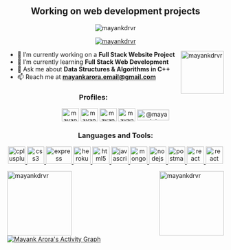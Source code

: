 <!-- <h1 align="center">Hi 👋, I'm Mayank Arora</h1> -->
<h2 align="center">Working on web development projects</h2>

<p align="center"> <img src="https://komarev.com/ghpvc/?username=mayankdrvr&label=Profile%20views&color=0e75b6&style=flat" alt="mayankdrvr" /> </p>

<p align="center"> <a href="https://github.com/ryo-ma/github-profile-trophy"><img src="https://github-profile-trophy.vercel.app/?username=mayankdrvr&theme=dracula&no-frame=true" alt="mayankdrvr" /></a> </p>

<img align="right"  height="100em" src="https://github-readme-stats.vercel.app/api/top-langs?username=mayankdrvr&show_icons=true&locale=en&layout=compact&theme=blue-green" alt="mayankdrvr" />

- 🔭 I’m currently working on a **Full Stack Website Project**
- 🌱 I’m currently learning **Full Stack Web Development** 
- 💬 Ask me about **Data Structures & Algorithms in C++** 
- 📫 Reach me at **mayankarora.email@gmail.com** 

<h3 align="center">Profiles:</h3>
<p align="center">
<a href="https://linkedin.com/in/mayankdv" target="_blank"><img align="center" src="https://drive.google.com/uc?export=download&id=1ib6BR6_E7MZRbRvfwtl3yTjPAnKH2ct_" alt="mayankdv" height="30" width="40" /></a>
<a href="https://www.codechef.com/users/mayankdv" target="blank"><img align="center" src="https://drive.google.com/uc?export=download&id=1hW3G2ecGRmawveVaTbcvsQKP3h15QZmG" alt="mayankdv" height="30" width="40" /></a>
<a href="https://codeforces.com/profile/mayankdv" target="blank"><img align="center" src="https://drive.google.com/uc?export=download&id=126vsiu3Xm-LpGhwZvCEEclLvXPUymJAi" alt="mayankdv" height="30" width="40" /></a>
<a href="https://www.leetcode.com/mayankdv" target="blank"><img align="center" src="https://drive.google.com/uc?export=download&id=1GI-8I0mTMn1VXYL-2p77_a0cY_xf6rAi" alt="mayankdv" height="30" width="40" /></a>
<a href="https://www.hackerearth.com/@mayankdv" target="blank"><img align="center" src="https://drive.google.com/uc?export=download&id=1krqg3rmMbCdXH6zzfsu5ekyl9pSZ64bh" alt="@mayankdv" height="25" width="75" /></a>
</p>

<h3 align="center">Languages and Tools:</h3>
<p align="center"> <a href="https://www.w3schools.com/cpp/" target="_blank"> <img src="https://drive.google.com/uc?export=download&id=1dlpKz2Q2Ku-irLeGDR0sHyn2W4fgP4_X" alt="cplusplus" width="40" height="40"/>
<a href="https://www.w3schools.com/css/" target="_blank" rel="noreferrer"> <img src="https://drive.google.com/uc?export=download&id=1yTf8EP3dnwXKsRJyssdoMbXtB2Dy-J1b" alt="css3" width="40" height="40"/> </a> <a href="https://expressjs.com" target="_blank" rel="noreferrer"> <img src="https://drive.google.com/uc?export=download&id=1cEG_C2Mo1ZrtrrI1boXdAodNv043yCj_" alt="express" width="60" height="40"/> </a> <a href="https://heroku.com" target="_blank" rel="noreferrer"> <img src="https://drive.google.com/uc?export=download&id=1xL2qnQtp6mvxSIb5kdhcWKufNFeBnjYF" alt="heroku" width="40" height="40"/> </a> <a href="https://www.w3.org/html/" target="_blank" rel="noreferrer"> <img src="https://drive.google.com/uc?export=download&id=15gJ62duAKQC0RdJqQFPFkinOgwT_lmwd" alt="html5" width="40" height="40"/> </a> <a href="https://developer.mozilla.org/en-US/docs/Web/JavaScript" target="_blank" rel="noreferrer"> <img src="https://drive.google.com/uc?export=download&id=153MqFhGaqMLDPBnQElLnD0GLsHG4T8kb" alt="javascript" width="40" height="40"/> </a> <a href="https://www.mongodb.com/" target="_blank" rel="noreferrer"> <img src="https://drive.google.com/uc?export=download&id=1vSSJA6pbJZTR8WrlyXjRyjHdOldQDUX-" alt="mongodb" width="40" height="40"/> </a> <a href="https://nodejs.org" target="_blank" rel="noreferrer"> <img src="https://drive.google.com/uc?export=download&id=16hZfUBN2wPzwIuC_g1-phTrbUclQsM_X" alt="nodejs" width="40" height="40"/> </a> <a href="https://postman.com" target="_blank" rel="noreferrer"> <img src="https://drive.google.com/uc?export=download&id=1Ppz1Hx5pzvJMLsNixy8VjHiRlackacBn" alt="postman" width="40" height="40"/> </a> <a href="https://reactjs.org/" target="_blank" rel="noreferrer"> <img src="https://drive.google.com/uc?export=download&id=1e7KVxjQ-m5gX_P01oVMin6XPfygR02Ac" alt="react" width="40" height="40"/> </a> <a href="https://git-scm.com/" target="_blank" rel="noreferrer"> <img src="https://drive.google.com/uc?export=download&id=1jWk-POYm_l6X3ivaU5MskE4iqkO5Js9A" alt="react" width="40" height="40"/> </a> </p>
  
  

<img align="left"  height="150em" src="https://github-readme-stats.vercel.app/api?username=mayankdrvr&show_icons=true&locale=en&theme=blue-green" alt="mayankdrvr" /></p>

<img align="right"  height="150em" src="https://github-readme-streak-stats.herokuapp.com/?user=mayankdrvr&theme=blue-green" alt="mayankdrvr" /></p>

<a href="https://github.com/mayankdrvr/github-readme-activity-graph"><img alt="Mayank Arora's Activity Graph" src="https://activity-graph.herokuapp.com/graph?username=mayankdrvr&bg_color=0D1117&color=5BCDEC&line=5BCDEC&point=FFFFFF&hide_border=true" /></a>
